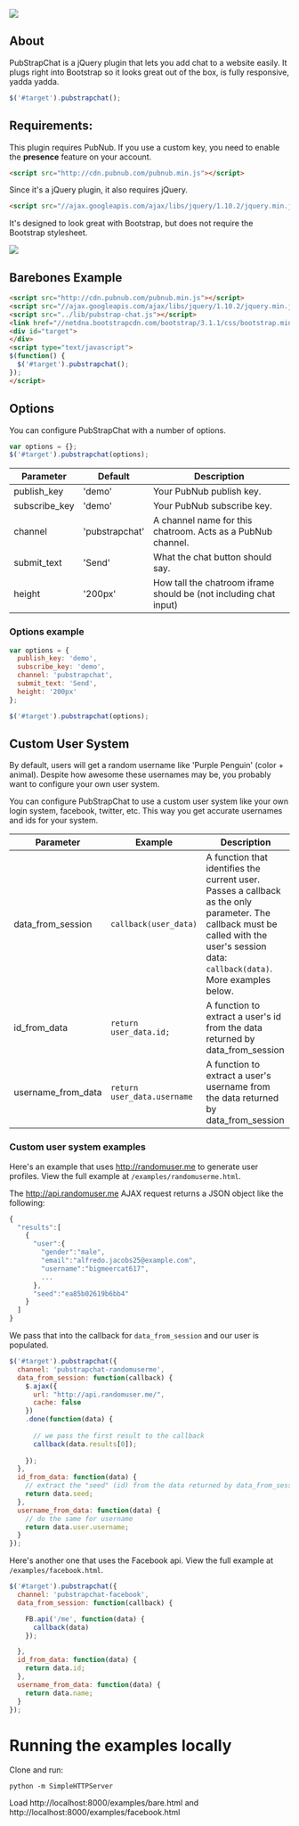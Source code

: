 ![](http://i.imgur.com/0t1m2nt.png)

## About

PubStrapChat is a jQuery plugin that lets you add chat to a website easily. It plugs right into Bootstrap so it looks great out of the box, is fully responsive, yadda yadda.

```js
$('#target').pubstrapchat();
```

## Requirements:

This plugin requires PubNub. If you use a custom key, you need to enable the **presence** feature on your account.

```html
<script src="http://cdn.pubnub.com/pubnub.min.js"></script>
```

Since it's a jQuery plugin, it also requires jQuery.

```html
<script src="//ajax.googleapis.com/ajax/libs/jquery/1.10.2/jquery.min.js"></script>
```

It's designed to look great with Bootstrap, but does not require the Bootstrap stylesheet.

![](http://i.imgur.com/bbcyWMF.png)

## Barebones Example

```html
<script src="http://cdn.pubnub.com/pubnub.min.js"></script>
<script src="//ajax.googleapis.com/ajax/libs/jquery/1.10.2/jquery.min.js"></script>
<script src="../lib/pubstrap-chat.js"></script>
<link href="//netdna.bootstrapcdn.com/bootstrap/3.1.1/css/bootstrap.min.css" rel="stylesheet">
<div id="target">
</div>
<script type="text/javascript">
$(function() {
  $('#target').pubstrapchat();
});
</script>
```

## Options

You can configure PubStrapChat with a number of options. 

```js
var options = {};
$('#target').pubstrapchat(options);
```

Parameter | Default | Description
--- | --- | ---
publish_key | 'demo' | Your PubNub publish key. 
subscribe_key | 'demo' | Your PubNub subscribe key.
channel | 'pubstrapchat' | A channel name for this chatroom. Acts as a PubNub channel.
submit_text | 'Send' | What the chat button should say.
height | '200px' | How tall the chatroom iframe should be (not including chat input)

### Options example

```js
var options = {
  publish_key: 'demo',
  subscribe_key: 'demo',
  channel: 'pubstrapchat',
  submit_text: 'Send',
  height: '200px'
};

$('#target').pubstrapchat(options);
```

## Custom User System

By default, users will get a random username like 'Purple Penguin' (color + animal). Despite how awesome these usernames may be, you probably want to configure your own user system.

You can configure PubStrapChat to use a custom user system like your own login system, facebook, twitter, etc. This way you get accurate usernames and ids for your system.

Parameter | Example | Description
--- | --- | ---
data_from_session | ```callback(user_data)``` | A function that identifies the current user. Passes a callback as the only parameter. The callback must be called with the user's session data: ```callback(data)```. More examples below.
id_from_data | ```return user_data.id;``` | A function to extract a user's id from the data returned by data_from_session
username_from_data | ```return user_data.username``` | A function to extract a user's username from the data returned by data_from_session

### Custom user system examples

Here's an example that uses http://randomuser.me to generate user profiles. View the full example at ```/examples/randomuserme.html```.

The http://api.randomuser.me AJAX request returns a JSON object like the following:

```js
{
  "results":[
    {
      "user":{
        "gender":"male",
        "email":"alfredo.jacobs25@example.com",
        "username":"bigmeercat617",
        ...
      },
      "seed":"ea85b02619b6bb4"
    }
  ]
}
```

We pass that into the callback for ```data_from_session``` and our user is populated.

```js
$('#target').pubstrapchat({
  channel: 'pubstrapchat-randomuserme',
  data_from_session: function(callback) {
    $.ajax({
      url: "http://api.randomuser.me/",
      cache: false
    })
    .done(function(data) {
  
      // we pass the first result to the callback
      callback(data.results[0]);
  
    });
  },
  id_from_data: function(data) {
    // extract the "seed" (id) from the data returned by data_from_session
    return data.seed;
  },
  username_from_data: function(data) {
    // do the same for username
    return data.user.username;
  }
});
```

Here's another one that uses the Facebook api. View the full example at ```/examples/facebook.html```.

```js
$('#target').pubstrapchat({
  channel: 'pubstrapchat-facebook',
  data_from_session: function(callback) {

    FB.api('/me', function(data) {
      callback(data)
    });

  },
  id_from_data: function(data) {
    return data.id;
  },
  username_from_data: function(data) {
    return data.name;
  }
});
```

# Running the examples locally

Clone and run:

```
python -m SimpleHTTPServer
```

Load http://localhost:8000/examples/bare.html and http://localhost:8000/examples/facebook.html

